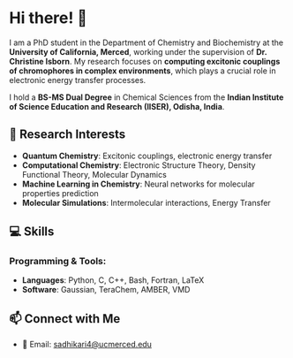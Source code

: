 # Hi there! 👋

I am a PhD student in the Department of Chemistry and Biochemistry at the **University of California, Merced**, working under the supervision of **Dr. Christine Isborn**. My research focuses on **computing excitonic couplings of chromophores in complex environments**, which plays a crucial role in electronic energy transfer processes.

I hold a **BS-MS Dual Degree** in Chemical Sciences from the **Indian Institute of Science Education and Research (IISER), Odisha, India**.


## 🔬 Research Interests
- **Quantum Chemistry**: Excitonic couplings, electronic energy transfer
- **Computational Chemistry**: Electronic Structure Theory, Density Functional Theory, Molecular Dynamics
- **Machine Learning in Chemistry**: Neural networks for molecular properties prediction
- **Molecular Simulations**: Intermolecular interactions, Energy Transfer



## 💻 Skills
### Programming & Tools:
- **Languages**: Python, C, C++, Bash, Fortran, LaTeX
- **Software**: Gaussian, TeraChem, AMBER, VMD



## 📫 Connect with Me
- 📧 Email: sadhikari4@ucmerced.edu


